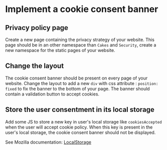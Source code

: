 # Implement a cookie consent banner

## Privacy policy page

Create a new page containing the privacy strategy of your website.
This page should be in an other namespace than `Cakes` and `Security`, create a new namespace for the static pages of your website.

## Change the layout

The cookie consent banner should be present on every page of your website.
Change the layout to add a new `div` with css attribute : `position: fixed` to fix the banner to the bottom of your page.
The banner should contain a validation button to accept cookies.

## Store the user consentment in its local storage

Add some JS to store a new key in user's local storage like `cookiesAccepted` when the user will accept cookie policy.
When this key is present in the user's local storage, the cookie consent banner should not be displayed.

See Mozilla documentation: [LocalStorage](https://developer.mozilla.org/fr/docs/Web/API/Window/localStorage)
